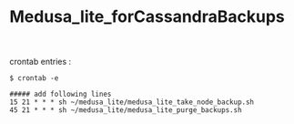 # Medusa_lite_forCassandraBackups

<br><br>
crontab entries :
```
$ crontab -e

##### add following lines
15 21 * * * sh ~/medusa_lite/medusa_lite_take_node_backup.sh
45 21 * * * sh ~/medusa_lite/medusa_lite_purge_backups.sh
```
